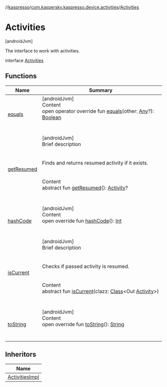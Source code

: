 //[kaspresso](../../index.md)/[com.kaspersky.kaspresso.device.activities](../index.md)/[Activities](index.md)



# Activities  
 [androidJvm] 

The interface to work with activities.

interface [Activities](index.md)   


## Functions  
  
|  Name|  Summary| 
|---|---|
| [equals](https://kotlinlang.org/api/latest/jvm/stdlib/kotlin/-any/equals.html)| [androidJvm]  <br>Content  <br>open operator override fun [equals](https://kotlinlang.org/api/latest/jvm/stdlib/kotlin/-any/equals.html)(other: [Any](https://kotlinlang.org/api/latest/jvm/stdlib/kotlin/-any/index.html)?): [Boolean](https://kotlinlang.org/api/latest/jvm/stdlib/kotlin/-boolean/index.html)  <br><br><br>
| [getResumed](get-resumed.md)| [androidJvm]  <br>Brief description  <br><br><br>Finds and returns resumed activity if it exists.<br><br>  <br>Content  <br>abstract fun [getResumed](get-resumed.md)(): [Activity](https://developer.android.com/reference/kotlin/android/app/Activity.html)?  <br><br><br>
| [hashCode](https://kotlinlang.org/api/latest/jvm/stdlib/kotlin/-any/hash-code.html)| [androidJvm]  <br>Content  <br>open override fun [hashCode](https://kotlinlang.org/api/latest/jvm/stdlib/kotlin/-any/hash-code.html)(): [Int](https://kotlinlang.org/api/latest/jvm/stdlib/kotlin/-int/index.html)  <br><br><br>
| [isCurrent](is-current.md)| [androidJvm]  <br>Brief description  <br><br><br>Checks if passed activity is resumed.<br><br>  <br>Content  <br>abstract fun [isCurrent](is-current.md)(clazz: [Class](https://docs.oracle.com/javase/8/docs/api/java/lang/Class.html)<Out [Activity](https://developer.android.com/reference/kotlin/android/app/Activity.html)>)  <br><br><br>
| [toString](https://kotlinlang.org/api/latest/jvm/stdlib/kotlin/-any/to-string.html)| [androidJvm]  <br>Content  <br>open override fun [toString](https://kotlinlang.org/api/latest/jvm/stdlib/kotlin/-any/to-string.html)(): [String](https://kotlinlang.org/api/latest/jvm/stdlib/kotlin/-string/index.html)  <br><br><br>


## Inheritors  
  
|  Name| 
|---|
| [ActivitiesImpl](../-activities-impl/index.md)

